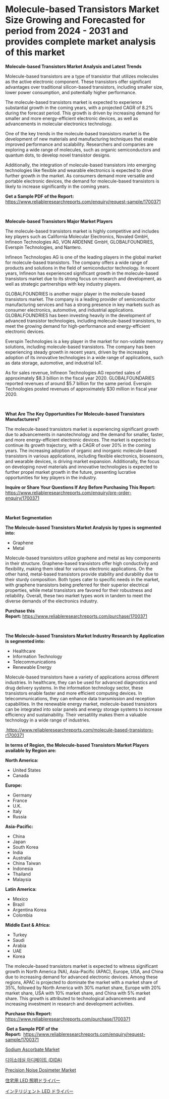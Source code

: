 <p><h1>Molecule-based Transistors Market Size Growing and Forecasted for period from 2024 - 2031 and provides complete market analysis of this market</h1></p><p><strong>Molecule-based Transistors Market Analysis and Latest Trends</strong></p>
<p><p>Molecule-based transistors are a type of transistor that utilizes molecules as the active electronic component. These transistors offer significant advantages over traditional silicon-based transistors, including smaller size, lower power consumption, and potentially higher performance.</p><p>The molecule-based transistors market is expected to experience substantial growth in the coming years, with a projected CAGR of 8.2% during the forecast period. This growth is driven by increasing demand for smaller and more energy-efficient electronic devices, as well as advancements in molecular electronics technology.</p><p>One of the key trends in the molecule-based transistors market is the development of new materials and manufacturing techniques that enable improved performance and scalability. Researchers and companies are exploring a wide range of molecules, such as organic semiconductors and quantum dots, to develop novel transistor designs.</p><p>Additionally, the integration of molecule-based transistors into emerging technologies like flexible and wearable electronics is expected to drive further growth in the market. As consumers demand more versatile and portable electronic devices, the demand for molecule-based transistors is likely to increase significantly in the coming years.</p></p>
<p><strong>Get a Sample PDF of the Report:&nbsp;</strong> <a href="https://www.reliableresearchreports.com/enquiry/request-sample/1700371">https://www.reliableresearchreports.com/enquiry/request-sample/1700371</a></p>
<p>&nbsp;</p>
<p><strong>Molecule-based Transistors Major Market Players</strong></p>
<p><p>The molecule-based transistors market is highly competitive and includes key players such as California Molecular Electronics, Novaled GmbH, Infineon Technologies AG, VON ARDENNE GmbH, GLOBALFOUNDRIES, Everspin Technologies, and Nantero.</p><p>Infineon Technologies AG is one of the leading players in the global market for molecule-based transistors. The company offers a wide range of products and solutions in the field of semiconductor technology. In recent years, Infineon has experienced significant growth in the molecule-based transistors market due to its strong focus on research and development, as well as strategic partnerships with key industry players.</p><p>GLOBALFOUNDRIES is another major player in the molecule-based transistors market. The company is a leading provider of semiconductor manufacturing services and has a strong presence in key markets such as consumer electronics, automotive, and industrial applications. GLOBALFOUNDRIES has been investing heavily in the development of advanced transistor technologies, including molecule-based transistors, to meet the growing demand for high-performance and energy-efficient electronic devices.</p><p>Everspin Technologies is a key player in the market for non-volatile memory solutions, including molecule-based transistors. The company has been experiencing steady growth in recent years, driven by the increasing adoption of its innovative technologies in a wide range of applications, such as data storage, automotive, and industrial IoT.</p><p>As for sales revenue, Infineon Technologies AG reported sales of approximately $8.3 billion in the fiscal year 2020. GLOBALFOUNDARIES reported revenues of around $5.7 billion for the same period. Everspin Technologies posted revenues of approximately $30 million in fiscal year 2020.</p></p>
<p>&nbsp;</p>
<p><strong>What Are The Key Opportunities For Molecule-based Transistors Manufacturers?</strong></p>
<p><p>The molecule-based transistors market is experiencing significant growth due to advancements in nanotechnology and the demand for smaller, faster, and more energy-efficient electronic devices. The market is expected to continue its growth trajectory, with a CAGR of over 20% in the coming years. The increasing adoption of organic and inorganic molecule-based transistors in various applications, including flexible electronics, biosensors, and wearable devices, is driving market expansion. Additionally, the focus on developing novel materials and innovative technologies is expected to further propel market growth in the future, presenting lucrative opportunities for key players in the industry.</p></p>
<p><strong>Inquire or Share Your Questions If Any Before Purchasing This Report:</strong> <a href="https://www.reliableresearchreports.com/enquiry/pre-order-enquiry/1700371">https://www.reliableresearchreports.com/enquiry/pre-order-enquiry/1700371</a></p>
<p>&nbsp;</p>
<p><strong>Market Segmentation</strong></p>
<p><strong>The Molecule-based Transistors Market Analysis by types is segmented into:</strong></p>
<p><ul><li>Graphene</li><li>Metal</li></ul></p>
<p><p>Molecule-based transistors utilize graphene and metal as key components in their structure. Graphene-based transistors offer high conductivity and flexibility, making them ideal for various electronic applications. On the other hand, metal-based transistors provide stability and durability due to their sturdy composition. Both types cater to specific needs in the market, with graphene transistors being preferred for their superior electrical properties, while metal transistors are favored for their robustness and reliability. Overall, these two market types work in tandem to meet the diverse demands of the electronics industry.</p></p>
<p><strong>Purchase this Report:&nbsp;</strong><a href="https://www.reliableresearchreports.com/purchase/1700371">https://www.reliableresearchreports.com/purchase/1700371</a></p>
<p>&nbsp;</p>
<p><strong>The Molecule-based Transistors Market Industry Research by Application is segmented into:</strong></p>
<p><ul><li>Healthcare</li><li>Information Technology</li><li>Telecommunications</li><li>Renewable Energy</li></ul></p>
<p><p>Molecule-based transistors have a variety of applications across different industries. In healthcare, they can be used for advanced diagnostics and drug delivery systems. In the information technology sector, these transistors enable faster and more efficient computing devices. In telecommunications, they can enhance data transmission and reception capabilities. In the renewable energy market, molecule-based transistors can be integrated into solar panels and energy storage systems to increase efficiency and sustainability. Their versatility makes them a valuable technology in a wide range of industries.</p></p>
<p><a href="https://www.reliableresearchreports.com/molecule-based-transistors-r1700371">&nbsp;https://www.reliableresearchreports.com/molecule-based-transistors-r1700371</a></p>
<p><strong>In terms of Region, the Molecule-based Transistors Market Players available by Region are:</strong></p>
<p>
    <p> <strong> North America: </strong>
        <ul>
            <li>United States</li>
            <li>Canada</li>
        </ul>
        </p> 
    <p> <strong> Europe: </strong>
        <ul>
            <li>Germany</li>
            <li>France</li>
            <li>U.K.</li>
            <li>Italy</li>
            <li>Russia</li>
        </ul>
        </p> 
    <p> <strong> Asia-Pacific: </strong>
        <ul>
            <li>China</li>
            <li>Japan</li>
            <li>South Korea</li>
            <li>India</li>
            <li>Australia</li>
            <li>China Taiwan</li>
            <li>Indonesia</li>
            <li>Thailand</li>
            <li>Malaysia</li>
        </ul>
        </p> 
    <p> <strong> Latin America: </strong>
        <ul>
            <li>Mexico</li>
            <li>Brazil</li>
            <li>Argentina Korea</li>
            <li>Colombia</li>
        </ul>
        </p> 
    <p> <strong> Middle East & Africa: </strong>
        <ul>
            <li>Turkey</li>
            <li>Saudi</li>
            <li>Arabia</li>
            <li>UAE</li>
            <li>Korea</li>
        </ul>
    </p>
    </p>
<p><p>The molecule-based transistors market is expected to witness significant growth in North America (NA), Asia-Pacific (APAC), Europe, USA, and China due to increasing demand for advanced electronic devices. Among these regions, APAC is projected to dominate the market with a market share of 35%, followed by North America with 30% market share, Europe with 20% market share, USA with 10% market share, and China with 5% market share. This growth is attributed to technological advancements and increasing investment in research and development activities.</p></p>
<p><strong>Purchase this Report: </strong><a href="https://www.reliableresearchreports.com/purchase/1700371">https://www.reliableresearchreports.com/purchase/1700371</a></p>
<p>&nbsp;<strong>Get a Sample PDF of the Report:&nbsp;&nbsp;</strong><a href="https://www.reliableresearchreports.com/enquiry/request-sample/1700371">https://www.reliableresearchreports.com/enquiry/request-sample/1700371</a></p>
<p><strong></strong></p>
<p><p><a href="https://issuu.com/reportprime-2/docs/sodium-ascorbate-market-size-2030.pptx">Sodium Ascorbate Market</a></p><p><a href="https://github.com/ahmadrevanz10/Market-Research-Report-List-1/blob/main/6988838109255.md">디이소데실 아디페이트 (DIDA)</a></p><p><a href="https://www.linkedin.com/pulse/precision-noise-dosimeter-market-goal-estimating-size-future-ervte">Precision Noise Dosimeter Market</a></p><p><a href="https://github.com/AriMuller2009/Market-Research-Report-List-2/blob/main/8874585123137.md">住宅用 LED 照明ドライバー</a></p><p><a href="https://github.com/bucuel854722/Market-Research-Report-List-2/blob/main/6083377123136.md">インテリジェント LED ドライバー</a></p></p>